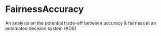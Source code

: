 # FairnessAccuracy
An analysis on the potential trade-off between accuracy &amp; fairness in an automated decision system (ADS) 
